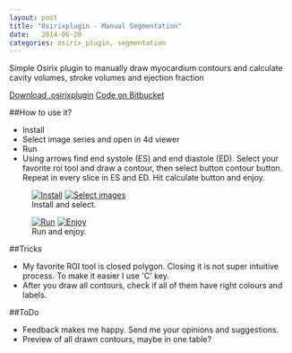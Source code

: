 ```yaml
---
layout: post
title: "Osirixplugin - Manual Segmentation"
date:   2014-06-20
categories: osirix_plugin, segmentation
---
```



Simple Osirix plugin to manually draw myocardium contours and calculate cavity volumes, stroke volumes and ejection fraction

<div markdown="0">
<a href="https://bitbucket.org/kwerys/mrheart/downloads/MRHeart.osirixplugin.zip" class="btn btn-success">Download .osirixplugin</a>
<a href="https://bitbucket.org/kwerys/mrheart.git" class="btn btn-info">Code on Bitbucket</a>
</div>

##How to use it?

<ul>
  <li>Install</li>
  <li>Select image series and open in 4d viewer</li>
  <li>Run</li>
  <li>Using arrows find end systole (ES) and end diastole (ED). Select your favorite roi tool and draw a contour, then select button contour button. Repeat in every slice in ES and ED. Hit calculate button and enjoy.</li>
</ul>

<figure class="half">
  <a href="{{ site.url }}/images/MRHeart/install.png"><img src="{{ site.url }}/images/MRHeart/install.png" alt="Install"></a>
  <a href="{{ site.url }}/images/MRHeart/select_images.png"><img src="{{ site.url }}/images/MRHeart/select_images.png" alt="Select images"></a>
  <figcaption>Install and select.</figcaption>
</figure>

<figure class="half">
  <a href="{{ site.url }}/images/MRHeart/run.png"><img src="{{ site.url }}/images/MRHeart/run.png" alt="Run"></a>
  <a href="{{ site.url }}/images/MRHeart/enjoy.png"><img src="{{ site.url }}/images/MRHeart/enjoy.png" alt="Enjoy"></a><br/>
  <figcaption>Run and enjoy.</figcaption>
</figure>



##Tricks
* My favorite ROI tool is closed polygon. Closing it is not super intuitive process. To make it easier I use 'C' key.
* After you draw all contours, check if all of them have right colours and labels.

##ToDo
* Feedback makes me happy. Send me your opinions and suggestions.
* Preview of all drawn contours, maybe in one table?
